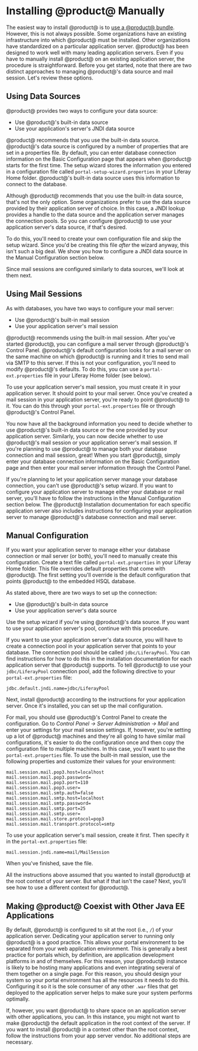 # Installing @product@ Manually [](id=installing-liferay-manually)

The easiest way to install @product@ is to
[use a @product@ bundle](/discover/deployment/-/knowledge_base/7-0/installing-product).
However, this is not always possible. Some organizations have an existing
infrastructure into which @product@ must be installed. Other organizations have
standardized on a particular application server. @product@ has been designed to
work well with many leading application servers. Even if you have to manually
install @product@ on an existing application server, the procedure is
straightforward. Before you get started, note that there are two distinct
approaches to managing @product@'s data source and mail session. Let's review
these options.

## Using Data Sources [](id=using-data-sources)

@product@ provides two ways to configure your data source:

- Use @product@'s built-in data source
- Use your application's server's JNDI data source

@product@ recommends that you use the built-in data source. @product@'s data source
is configured by a number of properties that are set in a properties file. By
default, you can enter database connection information on the Basic
Configuration page that appears when @product@ starts for the first time. The
setup wizard stores the information you entered in a configuration file called
`portal-setup-wizard.properties` in your Liferay Home folder. @product@'s
built-in data source uses this information to connect to the database.

Although @product@ recommends that you use the built-in data source, that's not
the only option. Some organizations prefer to use the data source provided by
their application server of choice. In this case, a JNDI lookup provides a
handle to the data source and the application server manages the connection
pools. So you can configure @product@ to use your application server's data
source, if that's desired.

To do this, you'll need to create your own configuration file and skip the
setup wizard. Since you'd be creating this file *after* the wizard anyway, this
isn't such a big deal. We show you how to configure a JNDI data source in the
Manual Configuration section below.

Since mail sessions are configured similarly to data sources, we'll look at
them next.

## Using Mail Sessions [](id=using-mail-sessions)

As with databases, you have two ways to configure your mail server:

- Use @product@'s built-in mail session
- Use your application server's mail session

@product@ recommends using the built-in mail session. After you've started
@product@, you can configure a mail server through @product@'s Control Panel.
@product@'s default configuration looks for a mail server on the same machine on
which @product@ is running and it tries to send mail via SMTP to this server. If
this is not your configuration, you'll need to modify @product@'s defaults. To do
this, you can use a `portal-ext.properties` file in your Liferay Home folder
(see below).

To use your application server's mail session, you must create it in your
application server. It should point to your mail server. Once you've created a
mail session in your application server, you're ready to point @product@ to it.
You can do this through your `portal-ext.properties` file or through
@product@'s Control Panel.

You now have all the background information you need to decide whether to use
@product@'s built-in data source or the one provided by your application server.
Similarly, you can now decide whether to use @product@'s mail session or your
application server's mail session. If you're planning to use @product@ to manage
both your database connection and mail session, great! When you start @product@,
simply enter your database connection information on the Basic Configuration
page and then enter your mail server information through the Control Panel.

If you're planning to let your application server manage your database
connection, you can't use @product@'s setup wizard. If you want to configure your
application server to manage either your database or mail server, you'll have
to follow the instructions in the Manual Configuration section below. The
@product@ Installation documentation for each specific application server also
includes instructions for configuring your application server to manage
@product@'s database connection and mail server.

## Manual Configuration [](id=manual-configuration)

If you want your application server to manage either your database connection
or mail server (or both), you'll need to manually create this configuration.
Create a text file called `portal-ext.properties` in your Liferay Home folder.
This file overrides default properties that come with @product@. The first
setting you'll override is the default configuration that points @product@ to the
embedded HSQL database.

As stated above, there are two ways to set up the connection:

- Use @product@'s built-in data source
- Use your application server's data source

Use the setup wizard if you're using @product@'s data source. If you want to use
your application server's pool, continue with this procedure.

If you want to use your application server's data source, you will have to
create a connection pool in your application server that points to your
database. The connection pool should be called `jdbc/LiferayPool`. You can find
instructions for how to do this in the installation documentation for each
application server that @product@ supports. To tell @product@ to use your
`jdbc/LiferayPool` connection pool, add the following directive to your
`portal-ext.properties` file:

    jdbc.default.jndi.name=jdbc/LiferayPool

Next, install @product@ according to the instructions for your application
server. Once it's installed, you can set up the mail configuration.

For mail, you should use @product@'s Control Panel to create the configuration.
Go to *Control Panel &rarr; Server Administration &rarr; Mail* and enter your
settings for your mail session settings. If, however, you're setting up a lot
of @product@ machines and they're all going to have similar mail configurations,
it's easier to do the configuration once and then copy the configuration file
to multiple machines. In this case, you'll want to use the
`portal-ext.properties` file. To use the built-in mail session, use the
following properties and customize their values for your environment:

    mail.session.mail.pop3.host=localhost
    mail.session.mail.pop3.password=
    mail.session.mail.pop3.port=110
    mail.session.mail.pop3.user=
    mail.session.mail.smtp.auth=false
    mail.session.mail.smtp.host=localhost
    mail.session.mail.smtp.password=
    mail.session.mail.smtp.port=25
    mail.session.mail.smtp.user=
    mail.session.mail.store.protocol=pop3
    mail.session.mail.transport.protocol=smtp

To use your application server's mail session, create it first. Then specify it
in the `portal-ext.properties` file:

    mail.session.jndi.name=mail/MailSession

When you've finished, save the file.

All the instructions above assumed that you wanted to install @product@ at
the root context of your server. But what if that isn't the case? Next, you'll
see how to use a different context for @product@.

## Making @product@ Coexist with Other Java EE Applications [](id=making-liferay-coexist-with-other-java-ee-applications)

By default, @product@ is configured to sit at the root (i.e., `/`) of your
application server. Dedicating your application server to running only @product@
is a good practice. This allows your portal environment to be separated
from your web application environment. This is generally a best practice for
portals which, by definition, are application development platforms in and of
themselves. For this reason, your @product@ instance is likely to be hosting many
applications and even integrating several of them together on a single page.
For this reason, you should design your system so your portal environment has
all the resources it needs to do this. Configuring it so it is the sole
consumer of any other `.war` files that get deployed to the application server
helps to make sure your system performs optimally.

If, however, you want @product@ to share space on an application server with
other applications, you can. In this instance, you might not want to make
@product@ the default application in the root context of the server. If you want
to install @product@ in a context other than the root context, follow the
instructions from your app server vendor. No additional steps are necessary.
